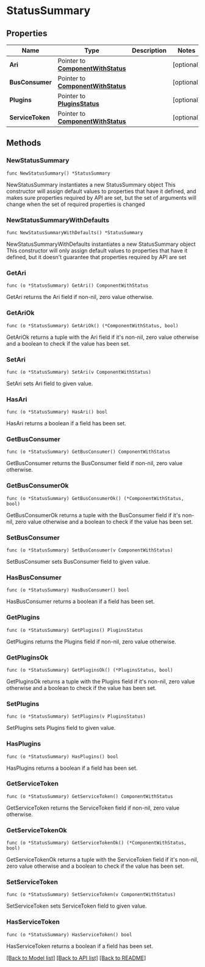 # StatusSummary

## Properties

Name | Type | Description | Notes
------------ | ------------- | ------------- | -------------
**Ari** | Pointer to [**ComponentWithStatus**](ComponentWithStatus.md) |  | [optional]
**BusConsumer** | Pointer to [**ComponentWithStatus**](ComponentWithStatus.md) |  | [optional]
**Plugins** | Pointer to [**PluginsStatus**](PluginsStatus.md) |  | [optional]
**ServiceToken** | Pointer to [**ComponentWithStatus**](ComponentWithStatus.md) |  | [optional]

## Methods

### NewStatusSummary

`func NewStatusSummary() *StatusSummary`

NewStatusSummary instantiates a new StatusSummary object
This constructor will assign default values to properties that have it defined,
and makes sure properties required by API are set, but the set of arguments
will change when the set of required properties is changed

### NewStatusSummaryWithDefaults

`func NewStatusSummaryWithDefaults() *StatusSummary`

NewStatusSummaryWithDefaults instantiates a new StatusSummary object
This constructor will only assign default values to properties that have it defined,
but it doesn't guarantee that properties required by API are set

### GetAri

`func (o *StatusSummary) GetAri() ComponentWithStatus`

GetAri returns the Ari field if non-nil, zero value otherwise.

### GetAriOk

`func (o *StatusSummary) GetAriOk() (*ComponentWithStatus, bool)`

GetAriOk returns a tuple with the Ari field if it's non-nil, zero value otherwise
and a boolean to check if the value has been set.

### SetAri

`func (o *StatusSummary) SetAri(v ComponentWithStatus)`

SetAri sets Ari field to given value.

### HasAri

`func (o *StatusSummary) HasAri() bool`

HasAri returns a boolean if a field has been set.

### GetBusConsumer

`func (o *StatusSummary) GetBusConsumer() ComponentWithStatus`

GetBusConsumer returns the BusConsumer field if non-nil, zero value otherwise.

### GetBusConsumerOk

`func (o *StatusSummary) GetBusConsumerOk() (*ComponentWithStatus, bool)`

GetBusConsumerOk returns a tuple with the BusConsumer field if it's non-nil, zero value otherwise
and a boolean to check if the value has been set.

### SetBusConsumer

`func (o *StatusSummary) SetBusConsumer(v ComponentWithStatus)`

SetBusConsumer sets BusConsumer field to given value.

### HasBusConsumer

`func (o *StatusSummary) HasBusConsumer() bool`

HasBusConsumer returns a boolean if a field has been set.

### GetPlugins

`func (o *StatusSummary) GetPlugins() PluginsStatus`

GetPlugins returns the Plugins field if non-nil, zero value otherwise.

### GetPluginsOk

`func (o *StatusSummary) GetPluginsOk() (*PluginsStatus, bool)`

GetPluginsOk returns a tuple with the Plugins field if it's non-nil, zero value otherwise
and a boolean to check if the value has been set.

### SetPlugins

`func (o *StatusSummary) SetPlugins(v PluginsStatus)`

SetPlugins sets Plugins field to given value.

### HasPlugins

`func (o *StatusSummary) HasPlugins() bool`

HasPlugins returns a boolean if a field has been set.

### GetServiceToken

`func (o *StatusSummary) GetServiceToken() ComponentWithStatus`

GetServiceToken returns the ServiceToken field if non-nil, zero value otherwise.

### GetServiceTokenOk

`func (o *StatusSummary) GetServiceTokenOk() (*ComponentWithStatus, bool)`

GetServiceTokenOk returns a tuple with the ServiceToken field if it's non-nil, zero value otherwise
and a boolean to check if the value has been set.

### SetServiceToken

`func (o *StatusSummary) SetServiceToken(v ComponentWithStatus)`

SetServiceToken sets ServiceToken field to given value.

### HasServiceToken

`func (o *StatusSummary) HasServiceToken() bool`

HasServiceToken returns a boolean if a field has been set.

[[Back to Model list]](../README.md#documentation-for-models) [[Back to API list]](../README.md#documentation-for-api-endpoints) [[Back to README]](../README.md)
